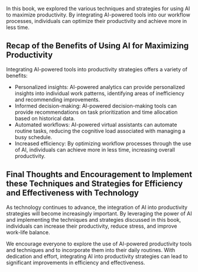 
In this book, we explored the various techniques and strategies for using AI to maximize productivity. By integrating AI-powered tools into our workflow processes, individuals can optimize their productivity and achieve more in less time.

Recap of the Benefits of Using AI for Maximizing Productivity
-------------------------------------------------------------

Integrating AI-powered tools into productivity strategies offers a variety of benefits:

* Personalized insights: AI-powered analytics can provide personalized insights into individual work patterns, identifying areas of inefficiency and recommending improvements.
* Informed decision-making: AI-powered decision-making tools can provide recommendations on task prioritization and time allocation based on historical data.
* Automated workflows: AI-powered virtual assistants can automate routine tasks, reducing the cognitive load associated with managing a busy schedule.
* Increased efficiency: By optimizing workflow processes through the use of AI, individuals can achieve more in less time, increasing overall productivity.

Final Thoughts and Encouragement to Implement these Techniques and Strategies for Efficiency and Effectiveness with Technology
------------------------------------------------------------------------------------------------------------------------------

As technology continues to advance, the integration of AI into productivity strategies will become increasingly important. By leveraging the power of AI and implementing the techniques and strategies discussed in this book, individuals can increase their productivity, reduce stress, and improve work-life balance.

We encourage everyone to explore the use of AI-powered productivity tools and techniques and to incorporate them into their daily routines. With dedication and effort, integrating AI into productivity strategies can lead to significant improvements in efficiency and effectiveness.